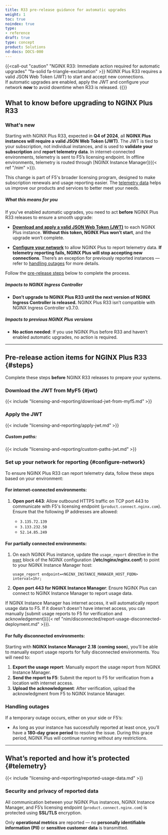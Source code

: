 ```yaml
---
title: R33 pre-release guidance for automatic upgrades
weight: 1
toc: true
noindex: true
type:
- reference
draft: true
type: concept
product: Solutions
nd-docs: DOCS-000
---
```


{{<call-out "caution" "NGINX R33: Immediate action required for automatic upgrades" "fa-solid fa-triangle-exclamation" >}}
NGINX Plus R33 requires a valid JSON Web Token (JWT) to start and accept new connections.
<br>
If automatic upgrades are enabled, apply the JWT and configure your network <strong>now</strong> to avoid downtime when R33 is released.
{{</call-out>}}

## What to know before upgrading to NGINX Plus R33

### What's new

Starting with NGINX Plus R33, expected in **Q4 of 2024**, all **NGINX Plus instances will require a valid JSON Web Token (JWT)**. The JWT is tied to your subscription, not individual instances, and is used to **validate your subscription** and **report telemetry data**. In internet-connected environments, telemetry is sent to F5’s licensing endpoint. In offline environments, telemetry is routed through [NGINX Instance Manager]({{< ref "/nim" >}}).

This change is part of F5's broader licensing program, designed to make subscription renewals and usage reporting easier. The [telemetry data](#telemetry) helps us improve our products and services to better meet your needs.

##### What this means for you

If you’ve enabled automatic upgrades, you need to act **before** NGINX Plus R33 releases to ensure a smooth upgrade:

- [**Download and apply a valid JSON Web Token (JWT)**](#jwt) to each NGINX Plus instance.
  **Without this token, NGINX Plus won’t start**, and the upgrade won’t complete.

- [**Configure your network**](#configure-network) to allow NGINX Plus to report telemetry data.
  **If telemetry reporting fails, NGINX Plus will stop accepting new connections**.
  There’s an exception for previously reported instances — refer to [handling outages](#handling-outages) for more details.

Follow the [pre-release steps](#steps) below to complete the process.

##### Impacts to NGINX Ingress Controller

- **Don’t upgrade to NGINX Plus R33 until the next version of NGINX Ingress Controller is released.**
  NGINX Plus R33 isn’t compatible with NGINX Ingress Controller v3.7.0.

##### Impacts to previous NGINX Plus versions

- **No action needed**:
  If you use NGINX Plus before R33 and haven’t enabled automatic upgrades, no action is required.
---

## Pre-release action items for NGINX Plus R33 {#steps}

Complete these steps **before** NGINX R33 releases to prepare your systems.

### Download the JWT from MyF5 {#jwt}

{{< include "licensing-and-reporting/download-jwt-from-myf5.md" >}}

### Apply the JWT

{{< include "licensing-and-reporting/apply-jwt.md" >}}

##### Custom paths:

{{< include "licensing-and-reporting/custom-paths-jwt.md" >}}


### Set up your network for reporting {#configure-network}

To ensure NGINX Plus R33 can report telemetry data, follow these steps based on your environment:

#### For internet-connected environments:

1. **Open port 443**:
   Allow outbound HTTPS traffic on TCP port 443 to communicate with F5's licensing endpoint (`product.connect.nginx.com`). Ensure that the following IP addresses are allowed:

   - `3.135.72.139`
   - `3.133.232.50`
   - `52.14.85.249`

#### For partially connected environments:

1. On each NGINX Plus instance, update the `usage_report` directive in the [`mgmt`](https://nginx.org/en/docs/ngx_mgmt_module.html) block of the NGINX configuration (**/etc/nginx/nginx.conf**) to point to your NGINX Instance Manager host:

   ``` nginx
   usage_report endpoint=<NGINX_INSTANCE_MANAGER_HOST_FQDN> interval=1hr;
   ```

1. **Open port 443 for NGINX Instance Manager**:
   Ensure NGINX Plus can connect to NGINX Instance Manager to report usage data.

If NGINX Instance Manager has internet access, it will automatically report usage data to F5. If it doesn't doesn't have internet access, you can manually [submit usage reports to F5 for verification and acknowledgement]({{< ref "nim/disconnected/report-usage-disconnected-deployment.md" >}}).


#### For fully disconnected environments:

Starting with **NGINX Instance Manager 2.18** (**coming soon**), you’ll be able to manually export usage reports for fully disconnected environments. You will need to:

1. **Export the usage report**: Manually export the usage report from NGINX Instance Manager.
2. **Send the report to F5**: Submit the report to F5 for verification from a location with internet access.
3. **Upload the acknowledgment**: After verification, upload the acknowledgment from F5 to NGINX Instance Manager.

### Handling outages

If a temporary outage occurs, either on your side or F5’s:

- As long as your instance has successfully reported at least once, you’ll have a **180-day grace period** to resolve the issue.
  During this grace period, NGINX Plus will continue running without any restrictions.

---

## What’s reported and how it’s protected {#telemetry}

{{< include "licensing-and-reporting/reported-usage-data.md" >}}

### Security and privacy of reported data

All communication between your NGINX Plus instances, NGINX Instance Manager, and F5’s licensing endpoint (`product.connect.nginx.com`) is protected using **SSL/TLS** encryption.

Only **operational metrics** are reported — no **personally identifiable information (PII)** or **sensitive customer data** is transmitted.
